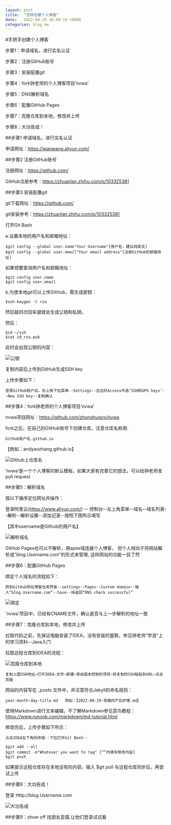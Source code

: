 ```yaml
---
layout: post
title:  "怎样创建个人博客"
date:   2022-08-29 16:00:19 +0800
categories: blog me
---
```

#手把手创建个人博客

步骤1：申请域名，进行实名认证

步骤2：注册GitHub账号

步骤3：安装配置git

步骤4：fork钟老师的个人博客项目‘nvwa’

步骤5：DNS解析域名

步骤6：配置GitHub Pages

步骤7：克隆仓库到本地，修改并上传

步骤8：大功告成！

##步骤1 申请域名，进行实名认证

申请网址：https://wanwang.aliyun.com/

##步骤2 注册GitHub账号

注册网址：https://github.com/

GitHub注册参考：https://zhuanlan.zhihu.com/p/103325381

##步骤3 安装配置git

git下载网址：https://github.com/

git安装参考：https://zhuanlan.zhihu.com/p/103325381

打开Git Bash

a.设置本地的用户名和邮箱地址：

    $git config --global user.name"Your Username"[用户名，建议纯英文] 
    $git config --global user.email"Your email address"[注册GitHub的邮箱地址]

如果想要查询用户名和邮箱地址：

    $git config user.name
    $git config user.email

b.为使本地git可以上传GitHub，需生成密钥：
       
    $ssh-keygen -t rsa
然后敲四次回车键就会生成公钥和私钥，

然后：
   
    $cd ~/ssh
    $cat id_rsa.pub

此时会出现公钥的内容：

![公钥](https://raw.githubusercontent.com/AndyAoZhang/AndyAoZhang.github.io/master/_posts/ImagesOf%E6%80%8E%E6%A0%B7%E4%BD%8E%E6%88%90%E6%9C%AC%E5%88%9B%E5%BB%BA%E4%B8%AA%E4%BA%BA%E5%8D%9A%E5%AE%A2/%E5%85%AC%E9%92%A5%E5%86%85%E5%AE%B9.png)

复制内容后上传到GitHub生成SSH key

上传步骤如下：
        
    登录GitHub账户后，右上角下拉菜单--Settings--左边栏Access中选‘SSH和GPG keys’--New SSH key--复制确认
##步骤4：fork钟老师的个人博客项目‘nvwa’

nvwa项目网址：https://github.com/zhonghuipro/nvwa

fork之后，在自己的GitHub账号下创建仓库，注意仓库名称用:

    GitHub账户名.github.io

【例如：andyaozhang.github.io】

![Github上仓库名](https://github.com/AndyAoZhang/AndyAoZhang.github.io/blob/master/_posts/ImagesOf%E6%80%8E%E6%A0%B7%E4%BD%8E%E6%88%90%E6%9C%AC%E5%88%9B%E5%BB%BA%E4%B8%AA%E4%BA%BA%E5%8D%9A%E5%AE%A2/GitHub%E4%B8%8A%E4%BB%93%E5%BA%93%E5%90%8D.png)


‘nvwa’是一个个人博客的默认模板，如果大家有完善它的想法，可以给钟老师发pull request

##步骤5：解析域名

按以下循序定位网址并操作：

登录阿里云(https://www.aliyun.com/) -- 控制台--左上角菜单--域名--域名列表--解析--解析设置--添加记录--按照下图所示填写

【其中username是Github的用户名】

![解析域名](https://github.com/AndyAoZhang/AndyAoZhang.github.io/blob/master/_posts/ImagesOf%E6%80%8E%E6%A0%B7%E4%BD%8E%E6%88%90%E6%9C%AC%E5%88%9B%E5%BB%BA%E4%B8%AA%E4%BA%BA%E5%8D%9A%E5%AE%A2/%E8%A7%A3%E6%9E%90%E5%9F%9F%E5%90%8D%E7%95%8C%E9%9D%A2.png)


GitHub Pages也可以不解析，用apex域连接个人博客， 
但个人倾向于将网站解析成“blog.Username.com”的形式来管理,
这样网站的功能一目了然

##步骤6：配置GitHub Pages

绑定个人域名的流程如下：

    转到GitHub所在博客仓库界面--settings--Pages--Custom domain--输入“blog.Username.com”--Save--待返回“DNS check successful”

![绑定](https://github.com/AndyAoZhang/AndyAoZhang.github.io/blob/master/_posts/ImagesOf%E6%80%8E%E6%A0%B7%E4%BD%8E%E6%88%90%E6%9C%AC%E5%88%9B%E5%BB%BA%E4%B8%AA%E4%BA%BA%E5%8D%9A%E5%AE%A2/%E5%9F%9F%E5%90%8D%E7%BB%91%E5%AE%9Agithub.png)


'nvwa'项目中，已经有CNAME文件，确认是否与上一步解析的地址一致


##步骤7：克隆仓库到本地，修改并上传

拉取代码之前，先保证电脑安装了IDEA，没有安装的童鞋，参见钟老师“学浪”上的学习资料--Java入门

拉取远程仓库到IDEA的流程：

![克隆仓库到本地](https://github.com/AndyAoZhang/AndyAoZhang.github.io/blob/master/_posts/ImagesOf%E6%80%8E%E6%A0%B7%E4%BD%8E%E6%88%90%E6%9C%AC%E5%88%9B%E5%BB%BA%E4%B8%AA%E4%BA%BA%E5%8D%9A%E5%AE%A2/GitHub%E4%B8%8A%E4%BB%93%E5%BA%93%E5%90%8D.png)



    复制上图SSH地址–打开IDEA–文件–新建–来自版本控制的项目–将复制的SSH粘贴到URL–点击克隆


网站的内容写在 _posts 文件中，并注意符合Jekyll的命名规则：

    year-month-day-title.md   例如：【2022-08-29-母猪的产后护理.md】

使用Markdown进行文本编辑，不了解Markdown参见菜鸟教程：https://www.runoob.com/markdown/md-tutorial.html

修改完后，上传步骤如下所示：

    点击IDEA左下角的终端--下拉打开Git Bash--

    $git add --all
    $git commit -m"Whatever you want to tag" [“”内填写修改内容]
    $git push

如果提示远程仓库存在本地没有的内容，输入
    $git pull
与远程仓库同步后，再尝试上传

##步骤8：大功告成！

登录 Http://blog.Username.com

![大功告成](https://github.com/AndyAoZhang/AndyAoZhang.github.io/blob/master/_posts/ImagesOf%E6%80%8E%E6%A0%B7%E4%BD%8E%E6%88%90%E6%9C%AC%E5%88%9B%E5%BB%BA%E4%B8%AA%E4%BA%BA%E5%8D%9A%E5%AE%A2/%E5%A4%A7%E5%8A%9F%E5%91%8A%E6%88%90%E5%8D%9A%E5%AE%A2%E7%95%8C%E9%9D%A2.png)

##步骤9：show off
找朋友显摆,让他们登录试试看



